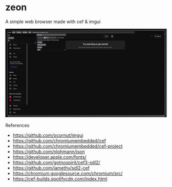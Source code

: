 # zeon
A simple web browser made with cef & imgui

<img alt="Screenshot" src="readme_images/shot.png">

References
- https://github.com/ocornut/imgui
- https://github.com/chromiumembedded/cef
- https://github.com/chromiumembedded/cef-project
- https://github.com/nlohmann/json
- https://developer.apple.com/fonts/
- https://github.com/gotnospirit/cef3-sdl2/
- https://github.com/jamethy/sdl2-cef
- https://chromium.googlesource.com/chromium/src/
- https://cef-builds.spotifycdn.com/index.html
